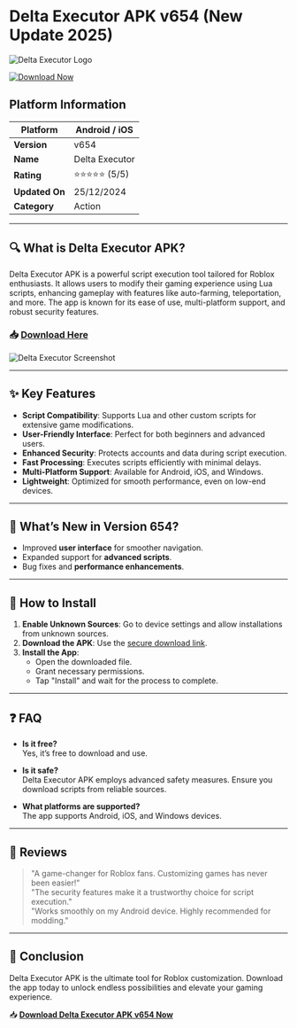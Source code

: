 # Delta Executor APK v654 (New Update 2025)

![Delta Executor Logo](https://github.com/user-attachments/assets/b09d319a-9a2d-40bd-ba50-155978bcc89a)

[![Download Now](https://github.com/user-attachments/assets/22657e67-9d2d-46af-a41a-5d365d2ddc1f)](https://www.apkbros.com/delta-executor-v654-apk-download-for-android/)

## Platform Information

| **Platform**  | Android / iOS  |
|---------------|----------------|
| **Version**   | v654           |
| **Name**      | Delta Executor |
| **Rating**    | ⭐️⭐️⭐️⭐️⭐️ (5/5) |
| **Updated On**| 25/12/2024     |
| **Category**  | Action         |

---

## 🔍 What is Delta Executor APK?

Delta Executor APK is a powerful script execution tool tailored for Roblox enthusiasts. It allows users to modify their gaming experience using Lua scripts, enhancing gameplay with features like auto-farming, teleportation, and more. The app is known for its ease of use, multi-platform support, and robust security features.

### 📥 [Download Here](https://www.apkbros.com/delta-executor-v654-apk-download-for-android/)

![Delta Executor Screenshot](https://github.com/user-attachments/assets/59080c30-e760-4aa9-a0c4-627e23b58314)

---

## ✨ Key Features

- **Script Compatibility**: Supports Lua and other custom scripts for extensive game modifications.
- **User-Friendly Interface**: Perfect for both beginners and advanced users.
- **Enhanced Security**: Protects accounts and data during script execution.
- **Fast Processing**: Executes scripts efficiently with minimal delays.
- **Multi-Platform Support**: Available for Android, iOS, and Windows.
- **Lightweight**: Optimized for smooth performance, even on low-end devices.

---

## 🚀 What’s New in Version 654?

- Improved **user interface** for smoother navigation.
- Expanded support for **advanced scripts**.
- Bug fixes and **performance enhancements**.

---

## 📖 How to Install

1. **Enable Unknown Sources**: Go to device settings and allow installations from unknown sources.
2. **Download the APK**: Use the [secure download link](https://www.apkbros.com/delta-executor-v654-apk-download-for-android/).
3. **Install the App**:
   - Open the downloaded file.
   - Grant necessary permissions.
   - Tap "Install" and wait for the process to complete.

---

## ❓ FAQ

- **Is it free?**  
  Yes, it’s free to download and use.

- **Is it safe?**  
  Delta Executor APK employs advanced safety measures. Ensure you download scripts from reliable sources.

- **What platforms are supported?**  
  The app supports Android, iOS, and Windows devices.

---

## 🌟 Reviews

> "A game-changer for Roblox fans. Customizing games has never been easier!"  
> "The security features make it a trustworthy choice for script execution."  
> "Works smoothly on my Android device. Highly recommended for modding."  

---

## 📌 Conclusion

Delta Executor APK is the ultimate tool for Roblox customization. Download the app today to unlock endless possibilities and elevate your gaming experience.

📥 [**Download Delta Executor APK v654 Now**](https://www.apkbros.com/delta-executor-v654-apk-download-for-android/)

